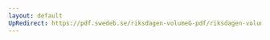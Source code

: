 ```yaml
---
layout: default
UpRedirect: https://pdf.swedeb.se/riksdagen-volumeG-pdf/riksdagen-volumeG-pdf/data/198586/reg_198586__reg_01/reg_198586__reg_01_0111.pdf
---
```

